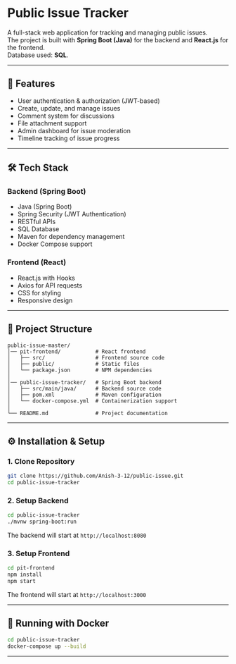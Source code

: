 # Public Issue Tracker

A full-stack web application for tracking and managing public issues.  
The project is built with **Spring Boot (Java)** for the backend and **React.js** for the frontend.  
Database used: **SQL**.

---

## 🚀 Features
- User authentication & authorization (JWT-based)
- Create, update, and manage issues
- Comment system for discussions
- File attachment support
- Admin dashboard for issue moderation
- Timeline tracking of issue progress

---

## 🛠️ Tech Stack
### Backend (Spring Boot)
- Java (Spring Boot)
- Spring Security (JWT Authentication)
- RESTful APIs
- SQL Database
- Maven for dependency management
- Docker Compose support

### Frontend (React)
- React.js with Hooks
- Axios for API requests
- CSS for styling
- Responsive design

---

## 📂 Project Structure
```
public-issue-master/
│── pit-frontend/           # React frontend
│   ├── src/                # Frontend source code
│   ├── public/             # Static files
│   └── package.json        # NPM dependencies
│
│── public-issue-tracker/   # Spring Boot backend
│   ├── src/main/java/      # Backend source code
│   ├── pom.xml             # Maven configuration
│   └── docker-compose.yml  # Containerization support
│
└── README.md               # Project documentation
```

---

## ⚙️ Installation & Setup

### 1. Clone Repository
```bash
git clone https://github.com/Anish-3-12/public-issue.git
cd public-issue-tracker
```

### 2. Setup Backend
```bash
cd public-issue-tracker
./mvnw spring-boot:run
```
The backend will start at `http://localhost:8080`

### 3. Setup Frontend
```bash
cd pit-frontend
npm install
npm start
```
The frontend will start at `http://localhost:3000`

---

## 🧪 Running with Docker
```bash
cd public-issue-tracker
docker-compose up --build
```

---

